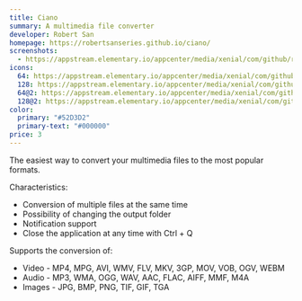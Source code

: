 ```yaml
---
title: Ciano
summary: A multimedia file converter
developer: Robert San
homepage: https://robertsanseries.github.io/ciano/
screenshots:
  - https://appstream.elementary.io/appcenter/media/xenial/com/github/robertsanseries.ciano.desktop/7FD6E5438F7B21F5F6949A686DE1D559/screenshots/image-1_orig.png
icons:
  64: https://appstream.elementary.io/appcenter/media/xenial/com/github/robertsanseries.ciano.desktop/7FD6E5438F7B21F5F6949A686DE1D559/icons/64x64/com.github.robertsanseries.ciano_com.github.robertsanseries.ciano.png
  128: https://appstream.elementary.io/appcenter/media/xenial/com/github/robertsanseries.ciano.desktop/7FD6E5438F7B21F5F6949A686DE1D559/icons/128x128/com.github.robertsanseries.ciano_com.github.robertsanseries.ciano.png
  64@2: https://appstream.elementary.io/appcenter/media/xenial/com/github/robertsanseries.ciano.desktop/7FD6E5438F7B21F5F6949A686DE1D559/icons/64x64@2/com.github.robertsanseries.ciano_com.github.robertsanseries.ciano.png
  128@2: https://appstream.elementary.io/appcenter/media/xenial/com/github/robertsanseries.ciano.desktop/7FD6E5438F7B21F5F6949A686DE1D559/icons/128x128@2/com.github.robertsanseries.ciano_com.github.robertsanseries.ciano.png
color:
  primary: "#52D3D2"
  primary-text: "#000000"
price: 3
---
```


<p>The easiest way to convert your multimedia files to the most popular formats.</p>
<p>Characteristics:</p>
<ul>
  <li>Conversion of multiple files at the same time</li>
  <li>Possibility of changing the output folder</li>
  <li>Notification support</li>
  <li>Close the application at any time with Ctrl + Q</li>
</ul>
<p>Supports the conversion of:</p>
<ul>
  <li>Video - MP4, MPG, AVI, WMV, FLV, MKV, 3GP, MOV, VOB, OGV, WEBM</li>
  <li>Audio - MP3, WMA, OGG, WAV, AAC, FLAC, AIFF, MMF, M4A</li>
  <li>Images - JPG, BMP, PNG, TIF, GIF, TGA</li>
</ul>